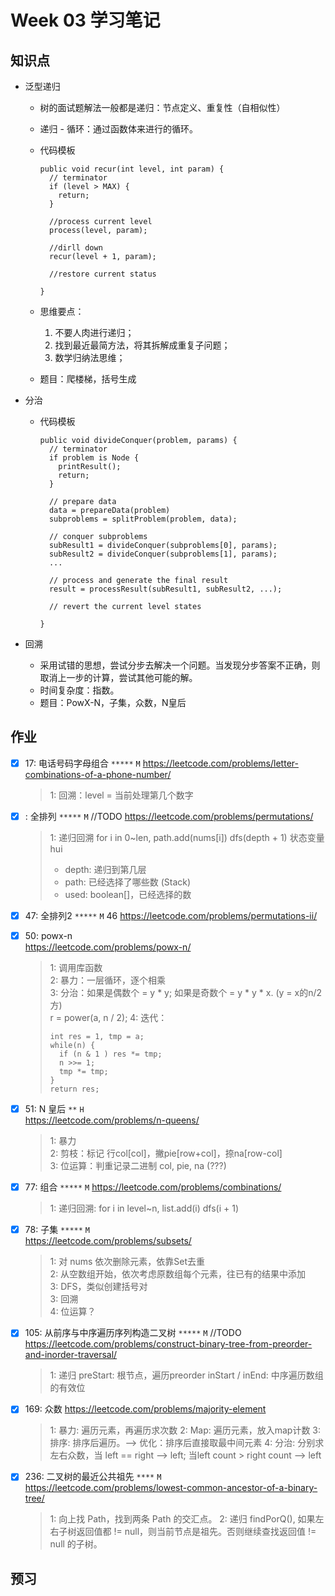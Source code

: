# Week 03 学习笔记

## 知识点

- 泛型递归
  - 树的面试题解法一般都是递归：节点定义、重复性（自相似性）

  - 递归 - 循环：通过函数体来进行的循环。

  - 代码模板

    ```
    public void recur(int level, int param) {
      // terminator
      if (level > MAX) {
        return;
      }
      
      //process current level
      process(level, param);
      
      //dirll down
      recur(level + 1, param);
      
      //restore current status
    
    }
    ```

  - 思维要点：

    1. 不要人肉进行递归；
    2. 找到最近最简方法，将其拆解成重复子问题；
    3. 数学归纳法思维；

  - 题目：爬楼梯，括号生成

- 分治

  - 代码模板

    ```
    public void divideConquer(problem, params) {
      // terminator
      if problem is Node {
        printResult();
        return;
      }
      
      // prepare data
      data = prepareData(problem)
      subproblems = splitProblem(problem, data);
      
      // conquer subproblems
      subResult1 = divideConquer(subproblems[0], params);
      subResult2 = divideConquer(subproblems[1], params);
      ...
      
      // process and generate the final result
      result = processResult(subResult1, subResult2, ...);
      
      // revert the current level states
      
    }
    ```

- 回溯

  - 采用试错的思想，尝试分步去解决一个问题。当发现分步答案不正确，则取消上一步的计算，尝试其他可能的解。
  - 时间复杂度：指数。
  - 题目：PowX-N，子集，众数，N皇后



## 作业

- [x] 17: 电话号码字母组合 `*****` `M`
https://leetcode.com/problems/letter-combinations-of-a-phone-number/
  
  > 1: 回溯：level = 当前处理第几个数字



- [x] : 全排列 `*****` `M` //TODO
https://leetcode.com/problems/permutations/
  > 1: 递归回溯
  > for i in 0~len, path.add(nums[i])
  > dfs(depth + 1)
  > 状态变量hui                                 
  >
  >    - depth: 递归到第几层 
  >    - path: 已经选择了哪些数 (Stack)
  >    - used: boolean[]，已经选择的数
  
- [x] 47: 全排列2 `*****` `M` 46
https://leetcode.com/problems/permutations-ii/

- [x] 50: powx-n   
https://leetcode.com/problems/powx-n/   
  > 1: 调用库函数   
  > 2: 暴力：一层循环，逐个相乘    
  > 3: 分治：如果是偶数个 = y * y; 如果是奇数个 = y * y * x. (y = x的n/2方)    
  >  r = power(a, n / 2);
  > 4: 迭代：
  >
  > ```
  > int res = 1, tmp = a;
  > while(n) {
  >   if (n & 1 ) res *= tmp;  
  >   n >>= 1;
  >   tmp *= tmp;
  > }    
  > return res;
  > ```

- [x] 51: N 皇后 `**` `H`   
https://leetcode.com/problems/n-queens/  
  > 1: 暴力    
  > 2: 剪枝：标记 行col[col]，撇pie[row+col]，捺na[row-col]     
  > 3: 位运算：判重记录二进制 col, pie, na (???)    

- [x] 77: 组合 `*****` `M`
https://leetcode.com/problems/combinations/
  > 1: 递归回溯: 
  > for i in level~n, list.add(i) 
  > dfs(i + 1)

- [x] 78: 子集 `*****` `M`  
https://leetcode.com/problems/subsets/  
  > 1: 对 nums 依次删除元素，依靠Set去重  
  > 2: 从空数组开始，依次考虑原数组每个元素，往已有的结果中添加  
  > 3: DFS，类似创建括号对  
  > 3: 回溯   
  > 4: 位运算？   

- [x] 105: 从前序与中序遍历序列构造二叉树 `*****` `M` //TODO
https://leetcode.com/problems/construct-binary-tree-from-preorder-and-inorder-traversal/
  > 1: 递归 
  > preStart: 根节点，遍历preorder
  > inStart / inEnd: 中序遍历数组的有效位

- [x] 169: 众数
https://leetcode.com/problems/majority-element
  > 1: 暴力: 遍历元素，再遍历求次数
  > 2: Map: 遍历元素，放入map计数
  > 3: 排序: 排序后遍历。--> 优化：排序后直接取最中间元素
  > 4: 分治: 分别求左右众数，当 left == right --> left; 当left count > right count --> left

- [x] 236: 二叉树的最近公共祖先 `****` `M`  
https://leetcode.com/problems/lowest-common-ancestor-of-a-binary-tree/
  > 1: 向上找 Path，找到两条 Path 的交汇点。
  > 2: 递归 findPorQ(), 如果左右子树返回值都 != null，则当前节点是祖先。否则继续查找返回值 != null 的子树。 



## 预习 

